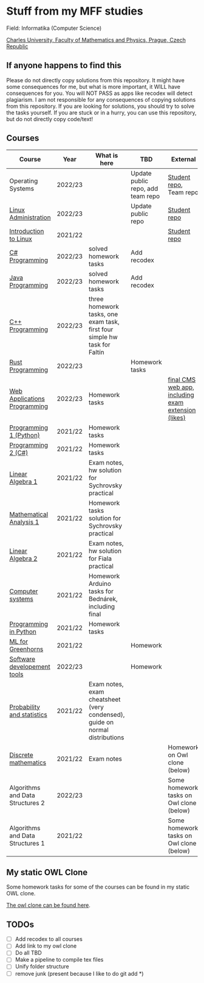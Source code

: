 # Stuff from my MFF studies  
Field: Informatika (Computer Science)

[Charles University, Faculty of Mathematics and Physics, Prague, Czech Republic](https://www.mff.cuni.cz)

## If anyone happens to find this
Please do not directly copy solutions from this repository. It might have some consequences for me, but what is more important, it WILL have consequences for you. You will NOT PASS as apps like recodex will detect plagiarism. I am not responsible for any consequences of copying solutions from this repository. If you are looking for solutions, you should try to solve the tasks yourself. If you are stuck or in a hurry, you can use this repository, but do not directly copy code/text!

## Courses

| Course                               | Year    | What is here                                                                | TBD                               | External                                                                                  |
|--------------------------------------|---------|-----------------------------------------------------------------------------|-----------------------------------|-------------------------------------------------------------------------------------------|
| Operating Systems                | 2022/23 |                                                                             | Update public repo, add team repo | [Student repo](https://gitlab.mff.cuni.cz/tomisz/operacni_systemy_public), Team repo      |
| [Linux Administration](https://gitlab.mff.cuni.cz/tomisz/linux_administration_public)             | 2022/23 |                                                                             | Update public repo                | [Student repo](https://gitlab.mff.cuni.cz/tomisz/linux_administration_public)             |
| [Introduction to Linux]([linux_administration_public](https://gitlab.mff.cuni.cz/tomisz/linux_public))            | 2021/22 |                                                                             |                                   | [Student repo](https://gitlab.mff.cuni.cz/tomisz/linux_public)                            |
| [C# Programming](programovani_v_csharp/cviceni)                   | 2022/23 | solved homework tasks                                                       | Add recodex                       |                                                                                           |
| [Java Programming](programovani_v_jave/cviceni_hnetynka/du)                 | 2022/23 | solved homework tasks                                                       | Add recodex                       |                                                                                           |
| [C++ Programming](programovani_v_cpp)                  | 2022/23 | three homework tasks, one exam task, first four simple hw task for Faltín   |                                   |                                                                                           |
| [Rust Programming](programovani_v_rustu)                 | 2022/23 |                                                                             | Homework tasks                    |                                                                                           |
| [Web Applications Programming](programovani_webovych_aplikaci)     | 2022/23 | Homework tasks                                                              |                                   | [final CMS web app, including exam extension (likes)](https://github.com/zdenecek/cmstwt) |
| [Programming 1 (Python)](programovani_1)           | 2021/22 | Homework tasks                                                              |                                   |                                                                                           |
| [Programming 2 (C#)](programovani_2)               | 2021/22 | Homework tasks                                                              |                                   |                                                                                           |
| [Linear Algebra 1](linearni_algebra_1)                 | 2021/22 | Exam notes, hw solution for Sychrovsky practical                            |                                   |                                                                                           |
| [Mathematical Analysis 1](matematicka_analyza_1/cviceni_sychrovsky_1)          | 2021/22 | Homework tasks solution for Sychrovsky practical                            |                                   |                                                                                           |
| [Linear Algebra 2](linearni_algebra_2)                 | 2021/22 | Exam notes, hw solution for Fiala practical                                 |                                   |                                                                                           |
| [Computer systems](pocitacove_systemy)                 | 2021/22 | Homework Arduino tasks for Bednárek, including final                        |                                   |                                                                                           |
| [Programming in Python](programovani_v_pythonu/cviceni_kofron_1)            | 2021/22 | Homework tasks                                                              |                                   |                                                                                           |
| [ML for Greenhorns](uvod_do_stojoveho_uceni_v_pythonu/cviceni_straka)                | 2021/22 |                                                                             | Homework                          |                                                                                           |
| [Software developement tools](nastroje_pro_vyvoj_software)      | 2022/23 |                                                                             | Homework                          |                                                                                           |
| [Probability and statistics]()       | 2021/22 | Exam notes, exam cheatsheet (very condensed), guide on normal distributions |                                   |                                                                                           |
| [Discrete mathematics](diskretni_matematika_1\prednaska_koutecky_1)             | 2021/22 | Exam notes                                                                  |                                   | Homework on Owl clone (below)                                                             |
| Algorithms and Data Structures 2 | 2022/23 |                                                                             |                                   | Some homework tasks on Owl clone (below)                                                  |
| Algorithms and Data Structures 1 | 2021/22 |                                                                             |                                   | Some homework tasks on Owl clone (below)                                                  |



## My static OWL Clone

Some homework tasks for some of the courses can be found in my static OWL clone.

[The owl clone can be found here](http://owl.zdenektomis.eu/c/all.html).

## TODOs

* [ ] Add recodex to all courses
* [ ] Add link to my owl clone
* [ ] Do all TBD
* [ ] Make a pipeline to compile tex files
* [ ] Unify folder structure
* [ ] remove junk (present because I like to do git add *)